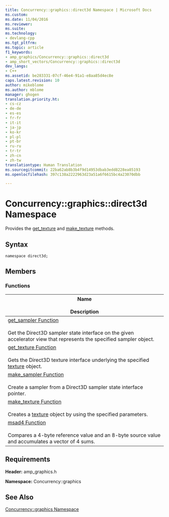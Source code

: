```yaml
---
title: Concurrency::graphics::direct3d Namespace | Microsoft Docs
ms.custom: 
ms.date: 11/04/2016
ms.reviewer: 
ms.suite: 
ms.technology:
- devlang-cpp
ms.tgt_pltfrm: 
ms.topic: article
f1_keywords:
- amp_graphics/Concurrency::graphics::direct3d
- amp_short_vectors/Concurrency::graphics::direct3d
dev_langs:
- C++
ms.assetid: be283331-07cf-46e4-91a1-e8aa85d4ec8e
caps.latest.revision: 10
author: mikeblome
ms.author: mblome
manager: ghogen
translation.priority.ht:
- cs-cz
- de-de
- es-es
- fr-fr
- it-it
- ja-jp
- ko-kr
- pl-pl
- pt-br
- ru-ru
- tr-tr
- zh-cn
- zh-tw
translationtype: Human Translation
ms.sourcegitcommit: 22ba62ab8b3b4f9d14953dbab3edd8228ea85193
ms.openlocfilehash: 397c138a2222963d23a51a6f6615bc4a23070dbb

---
```

# Concurrency::graphics::direct3d Namespace
Provides the [get_texture](concurrency-graphics-direct3d-namespace-functions.md#get_texture_function) and [make_texture](concurrency-graphics-direct3d-namespace-functions.md#make_texture_function) methods.  
  
## Syntax  
  
```  
namespace direct3d;  
```  
  
## Members  
  
### Functions  
  
|Name<br /><br /> Description|  
|--------------------------|  
|[get_sampler Function](concurrency-graphics-direct3d-namespace-functions.md#get_sampler_function)<br /><br /> Get the Direct3D sampler state interface on the given accelerator view that represents the specified sampler object.|  
|[get_texture Function](concurrency-graphics-direct3d-namespace-functions.md#get_texture_function)<br /><br /> Gets the Direct3D texture interface underlying the specified [texture](texture-class.md) object.|  
|[make_sampler Function](concurrency-graphics-direct3d-namespace-functions.md#make_sampler_function)<br /><br /> Create a sampler from a Direct3D sampler state interface pointer.|  
|[make_texture Function](concurrency-graphics-direct3d-namespace-functions.md#make_texture_function)<br /><br /> Creates a [texture](texture-class.md) object by using the specified parameters.|  
|[msad4 Function](concurrency-graphics-direct3d-namespace-functions.md#msad4_function)<br /><br /> Compares a 4-byte reference value and an 8-byte source value and accumulates a vector of 4 sums.|  
  
## Requirements  
 **Header:** amp_graphics.h  
  
 **Namespace:** Concurrency::graphics  
  
## See Also  
 [Concurrency::graphics Namespace](concurrency-graphics-namespace.md)



<!--HONumber=Jan17_HO2-->


